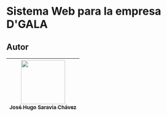 <h1>Sistema Web para la empresa D'GALA</h1>

<!--<img src="https://github.com/i2512054/Assets2025/blob/main/various-web-printable-templates-with-screen_23-2148450117.jpg?raw=true" width=400>-->


## Autor
| [<img src="https://avatars.githubusercontent.com/u/213133340?v=4" width=115><br><sub>José Hugo Saravia Chávez</sub>](https://github.com/i2512054/DAW-IDL1) |
| :---: |